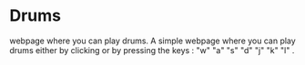 # Drums
webpage where you can play drums.
A simple webpage where you can play drums either by clicking or by pressing the keys : "w" "a" "s" "d" "j" "k" "l" .
